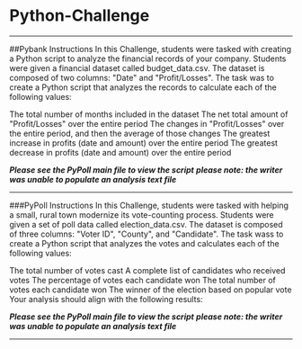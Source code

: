 # Python-Challenge

_____________________________________________________________________________________________________________________________________________________
##Pybank Instructions
In this Challenge, students were tasked with creating a Python script to analyze the financial records of your company. Students were given a financial dataset called budget_data.csv. The dataset is composed of two columns: "Date" and "Profit/Losses". The task was to create a Python script that analyzes the records to calculate each of the following values:

The total number of months included in the dataset
The net total amount of "Profit/Losses" over the entire period
The changes in "Profit/Losses" over the entire period, and then the average of those changes
The greatest increase in profits (date and amount) over the entire period
The greatest decrease in profits (date and amount) over the entire period

***Please see the PyPoll main file to view the script***
***please note: the writer was unable to populate an analysis text file***
_____________________________________________________________________________________________________________________________________________________
###PyPoll Instructions
In this Challenge, students were tasked with helping a small, rural town modernize its vote-counting process. Students were given a set of poll data called election_data.csv. The dataset is composed of three columns: "Voter ID", "County", and "Candidate". The task wass to create a Python script that analyzes the votes and calculates each of the following values:

The total number of votes cast
A complete list of candidates who received votes
The percentage of votes each candidate won
The total number of votes each candidate won
The winner of the election based on popular vote
Your analysis should align with the following results:

***Please see the PyPoll main file to view the script***
***please note: the writer was unable to populate an analysis text file***
______________________________________________________________________________________________________________________________________________________
